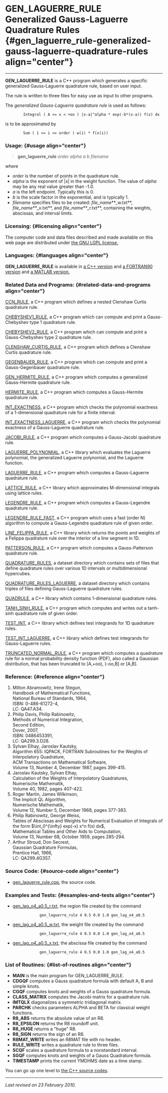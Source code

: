 GEN\_LAGUERRE\_RULE\
Generalized Gauss-Laguerre Quadrature Rules {#gen_laguerre_rule-generalized-gauss-laguerre-quadrature-rules align="center"}
===========================================

------------------------------------------------------------------------

**GEN\_LAGUERRE\_RULE** is a C++ program which generates a specific
generalized Gauss-Laguerre quadrature rule, based on user input.

The rule is written to three files for easy use as input to other
programs.

The *generalized Gauss-Laguerre quadrature rule* is used as follows:

            Integral ( A <= x < +oo ) |x-a|^alpha * exp(-b*(x-a)) f(x) dx
          

is to be approximated by

            Sum ( 1 <= i <= order ) w(i) * f(x(i))
          

### Usage: {#usage align="center"}

> **gen\_laguerre\_rule** *order* *alpha* *a* *b* *filename*

where

-   *order* is the number of points in the quadrature rule.
-   *alpha* is the exponent of |x| in the weight function. The value of
    *alpha* may be any real value greater than -1.0.
-   *a* is the left endpoint. Typically this is 0.
-   *b* is the scale factor in the exponential, and is typically 1.
-   *filename* specifies files to be created: *file\_name***\_w.txt**,
    *file\_name***\_x.txt**, and *file\_name***\_r.txt**, containing the
    weights, abscissas, and interval limits.

### Licensing: {#licensing align="center"}

The computer code and data files described and made available on this
web page are distributed under [the GNU LGPL
license.](../../txt/gnu_lgpl.txt)

### Languages: {#languages align="center"}

**GEN\_LAGUERRE\_RULE** is available in [a C++
version](../../master/gen_laguerre_rule/gen_laguerre_rule.md) and [a
FORTRAN90 version](../../f_src/gen_laguerre_rule/gen_laguerre_rule.md)
and [a MATLAB
version.](../../m_src/gen_laguerre_rule/gen_laguerre_rule.md)

### Related Data and Programs: {#related-data-and-programs align="center"}

[CCN\_RULE](../../master/ccn_rule/ccn_rule.md), a C++ program which
defines a nested Clenshaw Curtis quadrature rule.

[CHEBYSHEV1\_RULE](../../master/chebyshev1_rule/chebyshev1_rule.md),
a C++ program which can compute and print a Gauss-Chebyshev type 1
quadrature rule.

[CHEBYSHEV2\_RULE](../../master/chebyshev2_rule/chebyshev2_rule.md),
a C++ program which can compute and print a Gauss-Chebyshev type 2
quadrature rule.

[CLENSHAW\_CURTIS\_RULE](../../master/clenshaw_curtis_rule/clenshaw_curtis_rule.md),
a C++ program which defines a Clenshaw Curtis quadrature rule.

[GEGENBAUER\_RULE](../../master/gegenbauer_rule/gegenbauer_rule.md),
a C++ program which can compute and print a Gauss-Gegenbauer quadrature
rule.

[GEN\_HERMITE\_RULE](../../master/gen_hermite_rule/gen_hermite_rule.md),
a C++ program which computes a generalized Gauss-Hermite quadrature
rule.

[HERMITE\_RULE](../../master/hermite_rule/hermite_rule.md), a C++
program which computes a Gauss-Hermite quadrature rule.

[INT\_EXACTNESS](../../master/int_exactness/int_exactness.md), a C++
program which checks the polynomial exactness of a 1-dimensional
quadrature rule for a finite interval.

[INT\_EXACTNESS\_LAGUERRE](../../master/int_exactness_laguerre/int_exactness_laguerre.md),
a C++ program which checks the polynomial exactness of a Gauss-Laguerre
quadrature rule.

[JACOBI\_RULE](../../master/jacobi_rule/jacobi_rule.md), a C++
program which computes a Gauss-Jacobi quadrature rule.

[LAGUERRE\_POLYNOMIAL](../../master/laguerre_polynomial/laguerre_polynomial.md),
a C++ library which evaluates the Laguerre polynomial, the generalized
Laguerre polynomial, and the Laguerre function.

[LAGUERRE\_RULE](../../master/laguerre_rule/laguerre_rule.md), a C++
program which computes a Gauss-Laguerre quadrature rule.

[LATTICE\_RULE](../../master/lattice_rule/lattice_rule.md), a C++
library which approximates M-dimensional integrals using lattice rules.

[LEGENDRE\_RULE](../../master/legendre_rule/legendre_rule.md), a C++
program which computes a Gauss-Legendre quadrature rule.

[LEGENDRE\_RULE\_FAST](../../master/legendre_rule_fast/legendre_rule_fast.md),
a C++ program which uses a fast (order N) algorithm to compute a
Gauss-Legendre quadrature rule of given order.

[LINE\_FELIPPA\_RULE](../../master/line_felippa_rule/line_felippa_rule.md),
a C++ library which returns the points and weights of a Felippa
quadrature rule over the interior of a line segment in 1D.

[PATTERSON\_RULE](../../master/patterson_rule/patterson_rule.md), a
C++ program which computes a Gauss-Patterson quadrature rule.

[QUADRATURE\_RULES](../../datasets/quadrature_rules/quadrature_rules.md),
a dataset directory which contains sets of files that define quadrature
rules over various 1D intervals or multidimensional hypercubes.

[QUADRATURE\_RULES\_LAGUERRE](../../datasets/quadrature_rules_laguerre/quadrature_rules_laguerre.md),
a dataset directory which contains triples of files defining
Gauss-Laguerre quadrature rules.

[QUADRULE](../../master/quadrule/quadrule.md), a C++ library which
contains 1-dimensional quadrature rules.

[TANH\_SINH\_RULE](../../master/tanh_sinh_rule/tanh_sinh_rule.md), a
C++ program which computes and writes out a tanh-sinh quadrature rule of
given order.

[TEST\_INT](../../master/test_int/test_int.md), a C++ library which
defines test integrands for 1D quadrature rules.

[TEST\_INT\_LAGUERRE](../../master/test_int_laguerre/test_int_laguerre.md),
a C++ library which defines test integrands for Gauss-Laguerre rules.

[TRUNCATED\_NORMAL\_RULE](../../master/truncated_normal_rule/truncated_normal_rule.md),
a C++ program which computes a quadrature rule for a normal probability
density function (PDF), also called a Gaussian distribution, that has
been truncated to \[A,+oo), (-oo,B\] or \[A,B\].

### Reference: {#reference align="center"}

1.  Milton Abramowitz, Irene Stegun,\
    Handbook of Mathematical Functions,\
    National Bureau of Standards, 1964,\
    ISBN: 0-486-61272-4,\
    LC: QA47.A34.
2.  Philip Davis, Philip Rabinowitz,\
    Methods of Numerical Integration,\
    Second Edition,\
    Dover, 2007,\
    ISBN: 0486453391,\
    LC: QA299.3.D28.
3.  Sylvan Elhay, Jaroslav Kautsky,\
    Algorithm 655: IQPACK, FORTRAN Subroutines for the Weights of
    Interpolatory Quadrature,\
    ACM Transactions on Mathematical Software,\
    Volume 13, Number 4, December 1987, pages 399-415.
4.  Jaroslav Kautsky, Sylvan Elhay,\
    Calculation of the Weights of Interpolatory Quadratures,\
    Numerische Mathematik,\
    Volume 40, 1982, pages 407-422.
5.  Roger Martin, James Wilkinson,\
    The Implicit QL Algorithm,\
    Numerische Mathematik,\
    Volume 12, Number 5, December 1968, pages 377-383.
6.  Philip Rabinowitz, George Weiss,\
    Tables of Abscissas and Weights for Numerical Evaluation of
    Integrals of the form \$\\int\_0\^{\\infty} exp(-x) x\^n f(x) dx\$,\
    Mathematical Tables and Other Aids to Computation,\
    Volume 13, Number 68, October 1959, pages 285-294.
7.  Arthur Stroud, Don Secrest,\
    Gaussian Quadrature Formulas,\
    Prentice Hall, 1966,\
    LC: QA299.4G3S7.

### Source Code: {#source-code align="center"}

-   [gen\_laguerre\_rule.cpp](gen_laguerre_rule.cpp), the source code.

### Examples and Tests: {#examples-and-tests align="center"}

-   [gen\_lag\_o4\_a0.5\_r.txt](gen_lag_o4_a0.5_r.txt), the region file
    created by the command

                    gen_laguerre_rule 4 0.5 0.0 1.0 gen_lag_o4_a0.5
                  

-   [gen\_lag\_o4\_a0.5\_w.txt](gen_lag_o4_a0.5_w.txt), the weight file
    created by the command

                    gen_laguerre_rule 4 0.5 0.0 1.0 gen_lag_o4_a0.5
                  

-   [gen\_lag\_o4\_a0.5\_x.txt](gen_lag_o4_a0.5_x.txt), the abscissa
    file created by the command

                    gen_laguerre_rule 4 0.5 0.0 1.0 gen_lag_o4_a0.5
                  

### List of Routines: {#list-of-routines align="center"}

-   **MAIN** is the main program for GEN\_LAGUERRE\_RULE.
-   **CDGQF** computes a Gauss quadrature formula with default A, B and
    simple knots.
-   **CGQF** computes knots and weights of a Gauss quadrature formula.
-   **CLASS\_MATRIX** computes the Jacobi matrix for a quadrature rule.
-   **IMTQLX** diagonalizes a symmetric tridiagonal matrix.
-   **PARCHK** checks parameters ALPHA and BETA for classical weight
    functions.
-   **R8\_ABS** returns the absolute value of an R8.
-   **R8\_EPSILON** returns the R8 roundoff unit.
-   **R8\_HUGE** returns a "huge" R8.
-   **R8\_SIGN** returns the sign of an R8.
-   **R8MAT\_WRITE** writes an R8MAT file with no header.
-   **RULE\_WRITE** writes a quadrature rule to three files.
-   **SCQF** scales a quadrature formula to a nonstandard interval.
-   **SGQF** computes knots and weights of a Gauss Quadrature formula.
-   **TIMESTAMP** prints the current YMDHMS date as a time stamp.

You can go up one level to [the C++ source codes](../cpp_src.md).

------------------------------------------------------------------------

*Last revised on 23 February 2010.*
